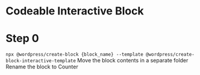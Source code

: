 # Codeable Interactive Block


# Step 0
`npx @wordpress/create-block {block_name} --template @wordpress/create-block-interactive-template`
Move the block contents in a separate folder
Rename the block to Counter

